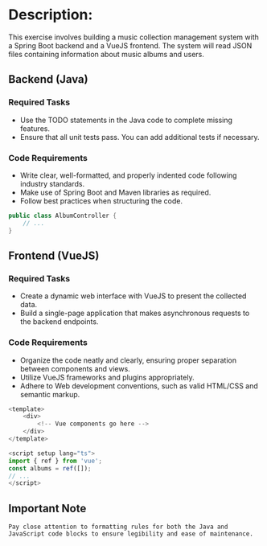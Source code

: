 # Description:

This exercise involves building a music collection management system with a Spring Boot backend and a VueJS frontend. The system will read JSON files containing information about music albums and users.


## Backend (Java)
### Required Tasks

- Use the TODO statements in the Java code to complete missing features.
- Ensure that all unit tests pass. You can add additional tests if necessary.

### Code Requirements

- Write clear, well-formatted, and properly indented code following industry standards.
- Make use of Spring Boot and Maven libraries as required.
- Follow best practices when structuring the code.

```java
public class AlbumController {
    // ...
}
```

 
## Frontend (VueJS)
### Required Tasks

- Create a dynamic web interface with VueJS to present the collected data.
- Build a single-page application that makes asynchronous requests to the backend endpoints.

### Code Requirements

- Organize the code neatly and clearly, ensuring proper separation between components and views.
- Utilize VueJS frameworks and plugins appropriately.
- Adhere to Web development conventions, such as valid HTML/CSS and semantic markup.

```js
<template>
    <div>
        <!-- Vue components go here -->
    </div>
</template>

<script setup lang="ts">
import { ref } from 'vue';
const albums = ref([]);
// ...
</script>
```


## Important Note

    Pay close attention to formatting rules for both the Java and JavaScript code blocks to ensure legibility and ease of maintenance.
